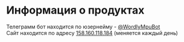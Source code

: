 # Информация о продуктах

Телеграмм бот находится по юзернейму - [@WordlyMpuBot](https://t.me/WordlyMpuBot)  
Сайт находится по адресу [158.160.118.184](http://158.160.118.184) (меняется каждый день)
